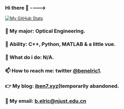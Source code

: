 ### Hi there 👋 ---->
[![My GitHub Stats](https://github-readme-stats.vercel.app/api?username=Ben-Elric)]()
### 🤔 My major: Optical Engineering.
### 🌱 Ability: C++, Python, MATLAB & a little vue.
### 👊 What do i do: N/A.
### 📫 How to reach me: twitter [@benelric1](https://twitter.com/BenElric1).
### 👉 My blog: [iben7.xyz](http://iben7.xyz/)(temporarily abandoned.
### 💌 My email: b.elric@njust.edu.cn
